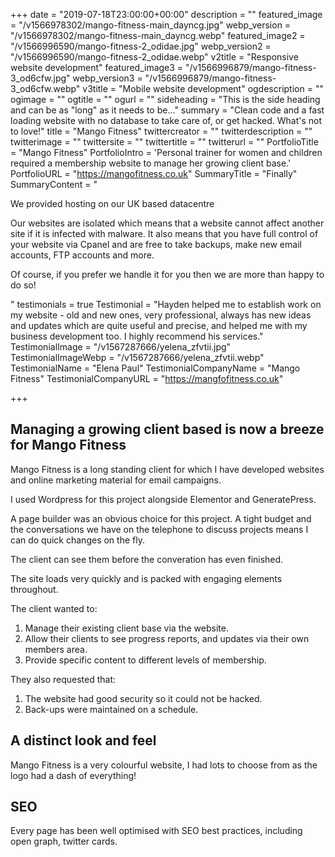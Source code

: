 +++
date = "2019-07-18T23:00:00+00:00"
description = ""
featured_image = "/v1566978302/mango-fitness-main_dayncg.jpg"
webp_version = "/v1566978302/mango-fitness-main_dayncg.webp"
featured_image2 = "/v1566996590/mango-fitness-2_odidae.jpg"
webp_version2 = "/v1566996590/mango-fitness-2_odidae.webp"
v2title = "Responsive website development"
featured_image3 = "/v1566996879/mango-fitness-3_od6cfw.jpg"
webp_version3 = "/v1566996879/mango-fitness-3_od6cfw.webp"
v3title = "Mobile website development"
ogdescription = ""
ogimage = ""
ogtitle = ""
ogurl = ""
sideheading = "This is the side heading and can be as \"long\" as it needs to be..."
summary = "Clean code and a fast loading website with no database to take care of, or get hacked. What's not to love!"
title = "Mango Fitness"
twittercreator = ""
twitterdescription = ""
twitterimage = ""
twittersite = ""
twittertitle = ""
twitterurl = ""
PortfolioTitle = "Mango Fitness"
PortfolioIntro = 'Personal trainer for women and children required a membership website to manage her growing client base.'
PortfolioURL = "https://mangofitness.co.uk"
SummaryTitle = "Finally"
SummaryContent = "<p>We provided hosting on our UK based datacentre</p><p>Our websites are isolated which means that a website cannot affect another site if it is infected with malware. It also means that you have full control of your website via Cpanel and are free to take backups, make new email accounts, FTP accounts and more.</p><p>Of course, if you prefer we handle it for you then we are more than happy to do so!</p>"
testimonials = true
 Testimonial = "Hayden helped me to establish work on my website - old and new ones, very professional, always has new ideas and updates which are quite useful and precise, and helped me with my business development too. I highly recommend his services."
 TestimonialImage = "/v1567287666/yelena_zfvtii.jpg"
 TestimonialImageWebp = "/v1567287666/yelena_zfvtii.webp"
 TestimonialName = "Elena Paul"
 TestimonialCompanyName = "Mango Fitness"
 TestimonialCompanyURL = "https://mangfofitness.co.uk"


+++
## Managing a growing client based is now a breeze for Mango Fitness

Mango Fitness is a long standing client for which I have developed websites and online marketing material for email campaigns.

I used Wordpress for this project alongside Elementor and GeneratePress.

A page builder was an obvious choice for this project.
A tight budget and the conversations we have on the telephone to discuss projects means I can do quick changes on the fly.

The client can see them before the converation has even finished.

The site loads very quickly and is packed with engaging elements throughout.


The client wanted to:

1. Manage their existing client base via the website.
2. Allow their clients to see progress reports, and updates via their own members area.
3. Provide specific content to different levels of membership.

They also requested that:

1. The website had good security so it could not be hacked.
2. Back-ups were maintained on a schedule.

## A distinct look and feel

Mango Fitness is a very colourful website, I had lots to choose from as the logo had a dash of everything!


## SEO

Every page has been well optimised with SEO best practices, including open graph, twitter cards. 

